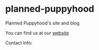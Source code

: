 # planned-puppyhood
Planned Puppyhood's site and blog

You can find us at our [website]()

Contact Info:

